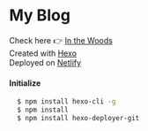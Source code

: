 # My Blog
Check here :point_right: [In the Woods](https://zhulin.me)  
Created with [Hexo](https://hexo.io/)  
Deployed on [Netlify](https://www.netlify.com/)  

#### Initialize
```bash
  $ npm install hexo-cli -g
  $ npm install
  $ npm install hexo-deployer-git
```

